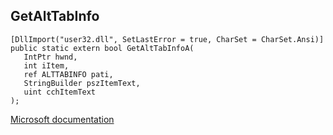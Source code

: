 ## GetAltTabInfo

```
[DllImport("user32.dll", SetLastError = true, CharSet = CharSet.Ansi)]
public static extern bool GetAltTabInfoA(
   IntPtr hwnd,
   int iItem,
   ref ALTTABINFO pati,
   StringBuilder pszItemText,
   uint cchItemText
);
```

[Microsoft documentation](https://docs.microsoft.com/en-us/windows/win32/api/winuser/nf-winuser-getalttabinfoa)
